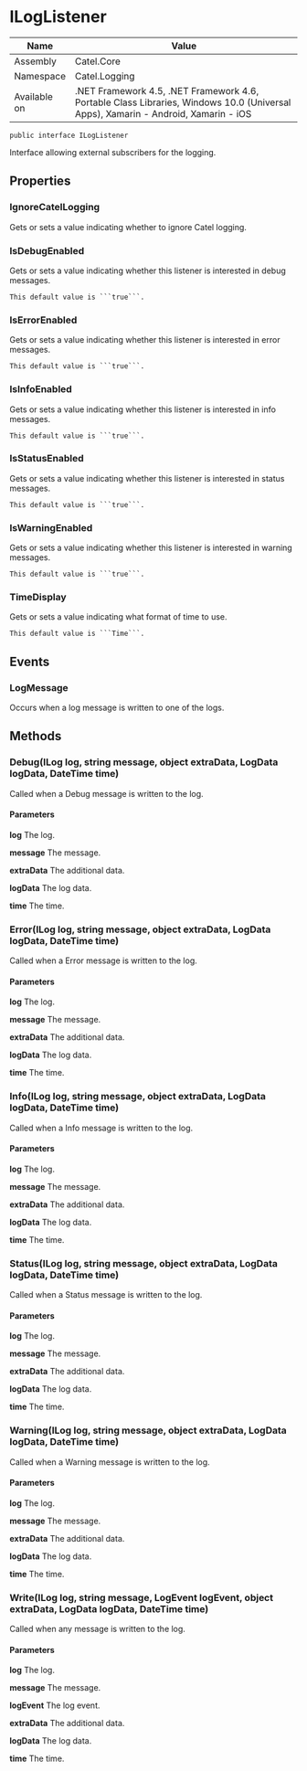

# ILogListener

Name|Value
---|---
Assembly|Catel.Core
Namespace|Catel.Logging
Available on|.NET Framework 4.5, .NET Framework 4.6, Portable Class Libraries, Windows 10.0 (Universal Apps), Xamarin - Android, Xamarin - iOS

```
public interface ILogListener
```

Interface allowing external subscribers for the logging.



## Properties

### IgnoreCatelLogging

Gets or sets a value indicating whether to ignore Catel logging.



### IsDebugEnabled

Gets or sets a value indicating whether this listener is interested in debug messages.
    


    This default value is ```true```.



### IsErrorEnabled

Gets or sets a value indicating whether this listener is interested in error messages.
    


    This default value is ```true```.



### IsInfoEnabled

Gets or sets a value indicating whether this listener is interested in info messages.
    


    This default value is ```true```.



### IsStatusEnabled

Gets or sets a value indicating whether this listener is interested in status messages.
    


    This default value is ```true```.



### IsWarningEnabled

Gets or sets a value indicating whether this listener is interested in warning messages.
    


    This default value is ```true```.



### TimeDisplay

Gets or sets a value indicating what format of time to use.
    


    This default value is ```Time```.



## Events

### LogMessage

Occurs when a log message is written to one of the logs.



## Methods

### Debug(ILog log, string message, object extraData, LogData logData, DateTime time)

Called when a Debug message is written to the log.

#### Parameters

**log**
The log.

**message**
The message.

**extraData**
The additional data.

**logData**
The log data.

**time**
The time.



### Error(ILog log, string message, object extraData, LogData logData, DateTime time)

Called when a Error message is written to the log.

#### Parameters

**log**
The log.

**message**
The message.

**extraData**
The additional data.

**logData**
The log data.

**time**
The time.



### Info(ILog log, string message, object extraData, LogData logData, DateTime time)

Called when a Info message is written to the log.

#### Parameters

**log**
The log.

**message**
The message.

**extraData**
The additional data.

**logData**
The log data.

**time**
The time.



### Status(ILog log, string message, object extraData, LogData logData, DateTime time)

Called when a Status message is written to the log.

#### Parameters

**log**
The log.

**message**
The message.

**extraData**
The additional data.

**logData**
The log data.

**time**
The time.



### Warning(ILog log, string message, object extraData, LogData logData, DateTime time)

Called when a Warning message is written to the log.

#### Parameters

**log**
The log.

**message**
The message.

**extraData**
The additional data.

**logData**
The log data.

**time**
The time.



### Write(ILog log, string message, LogEvent logEvent, object extraData, LogData logData, DateTime time)

Called when any message is written to the log.

#### Parameters

**log**
The log.

**message**
The message.

**logEvent**
The log event.

**extraData**
The additional data.

**logData**
The log data.

**time**
The time.



